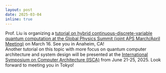 ```yaml
---
layout: post
date: 2025-03-04
inline: true
---
```


Prof. Liu is organizing a [tutorial on hybrid continuous-discrete-variable quantum computation at the Global Physics Summit (joint APS March/April Meeting)](https://summit.aps.org/events/t7-hybrid-discrete-quantum-computation/) on March 16. See you in Anaheim, CA!
\
Another tutorial on this topic with more focus on quantum computer architecture and system design will be presented at the [International Symposium on Computer Architecture (ISCA)](https://www.iscaconf.org/isca2025/) from June 21-25, 2025. Look forward to meeting you in Tokyo!
